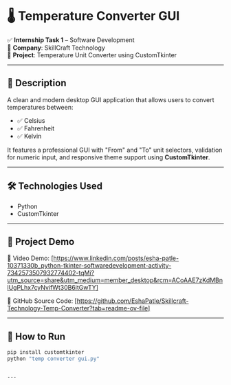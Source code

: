 # 🌡️ Temperature Converter GUI

✅ **Internship Task 1** – Software Development  
🏢 **Company**: SkillCraft Technology  
📌 **Project**: Temperature Unit Converter using CustomTkinter

---

## 🔹 Description  
A clean and modern desktop GUI application that allows users to convert temperatures between:
- ✅ Celsius
- ✅ Fahrenheit
- ✅ Kelvin

It features a professional GUI with "From" and "To" unit selectors, validation for numeric input, and responsive theme support using **CustomTkinter**.

---

## 🛠 Technologies Used  
- Python  
- CustomTkinter  

---

## 🔗 Project Demo  
🎥 Video Demo: [https://www.linkedin.com/posts/esha-patle-10371330b_python-tkinter-softwaredevelopment-activity-7342573507932774402-tqMi?utm_source=share&utm_medium=member_desktop&rcm=ACoAAE7zKdMBnlUgPLhx7cyNvifWt30B6itGwTY]

📂 GitHub Source Code: [https://github.com/EshaPatle/Skillcraft-Technology-Temp-Converter?tab=readme-ov-file] 

---

## 🚀 How to Run
```bash
pip install customtkinter
python "temp converter gui.py"


---
